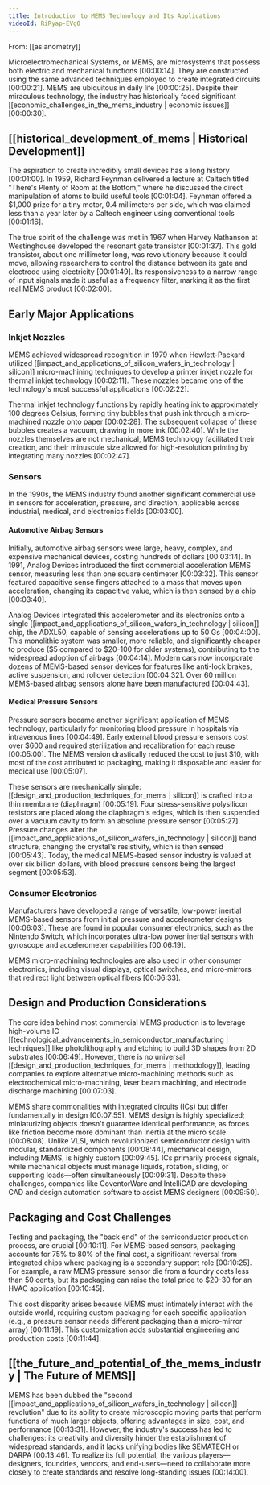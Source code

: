 ```yaml
---
title: Introduction to MEMS Technology and Its Applications
videoId: RiRyap-EVg0
---
```


From: [[asianometry]] <br/> 

Microelectromechanical Systems, or MEMS, are microsystems that possess both electric and mechanical functions <a class="yt-timestamp" data-t="00:00:14">[00:00:14]</a>. They are constructed using the same advanced techniques employed to create integrated circuits <a class="yt-timestamp" data-t="00:00:21">[00:00:21]</a>. MEMS are ubiquitous in daily life <a class="yt-timestamp" data-t="00:00:25">[00:00:25]</a>. Despite their miraculous technology, the industry has historically faced significant [[economic_challenges_in_the_mems_industry | economic issues]] <a class="yt-timestamp" data-t="00:00:30">[00:00:30]</a>.

## [[historical_development_of_mems | Historical Development]]

The aspiration to create incredibly small devices has a long history <a class="yt-timestamp" data-t="00:01:00">[00:01:00]</a>. In 1959, Richard Feynman delivered a lecture at Caltech titled "There's Plenty of Room at the Bottom," where he discussed the direct manipulation of atoms to build useful tools <a class="yt-timestamp" data-t="00:01:04">[00:01:04]</a>. Feynman offered a $1,000 prize for a tiny motor, 0.4 millimeters per side, which was claimed less than a year later by a Caltech engineer using conventional tools <a class="yt-timestamp" data-t="00:01:16">[00:01:16]</a>.

The true spirit of the challenge was met in 1967 when Harvey Nathanson at Westinghouse developed the resonant gate transistor <a class="yt-timestamp" data-t="00:01:37">[00:01:37]</a>. This gold transistor, about one millimeter long, was revolutionary because it could move, allowing researchers to control the distance between its gate and electrode using electricity <a class="yt-timestamp" data-t="00:01:49">[00:01:49]</a>. Its responsiveness to a narrow range of input signals made it useful as a frequency filter, marking it as the first real MEMS product <a class="yt-timestamp" data-t="00:02:00">[00:02:00]</a>.

## Early Major Applications

### Inkjet Nozzles
MEMS achieved widespread recognition in 1979 when Hewlett-Packard utilized [[impact_and_applications_of_silicon_wafers_in_technology | silicon]] micro-machining techniques to develop a printer inkjet nozzle for thermal inkjet technology <a class="yt-timestamp" data-t="00:02:11">[00:02:11]</a>. These nozzles became one of the technology's most successful applications <a class="yt-timestamp" data-t="00:02:22">[00:02:22]</a>.

Thermal inkjet technology functions by rapidly heating ink to approximately 100 degrees Celsius, forming tiny bubbles that push ink through a micro-machined nozzle onto paper <a class="yt-timestamp" data-t="00:02:28">[00:02:28]</a>. The subsequent collapse of these bubbles creates a vacuum, drawing in more ink <a class="yt-timestamp" data-t="00:02:40">[00:02:40]</a>. While the nozzles themselves are not mechanical, MEMS technology facilitated their creation, and their minuscule size allowed for high-resolution printing by integrating many nozzles <a class="yt-timestamp" data-t="00:02:47">[00:02:47]</a>.

### Sensors
In the 1990s, the MEMS industry found another significant commercial use in sensors for acceleration, pressure, and direction, applicable across industrial, medical, and electronics fields <a class="yt-timestamp" data-t="00:03:00">[00:03:00]</a>.

#### Automotive Airbag Sensors
Initially, automotive airbag sensors were large, heavy, complex, and expensive mechanical devices, costing hundreds of dollars <a class="yt-timestamp" data-t="00:03:14">[00:03:14]</a>. In 1991, Analog Devices introduced the first commercial acceleration MEMS sensor, measuring less than one square centimeter <a class="yt-timestamp" data-t="00:03:32">[00:03:32]</a>. This sensor featured capacitive sense fingers attached to a mass that moves upon acceleration, changing its capacitive value, which is then sensed by a chip <a class="yt-timestamp" data-t="00:03:40">[00:03:40]</a>.

Analog Devices integrated this accelerometer and its electronics onto a single [[impact_and_applications_of_silicon_wafers_in_technology | silicon]] chip, the ADXL50, capable of sensing accelerations up to 50 Gs <a class="yt-timestamp" data-t="00:04:00">[00:04:00]</a>. This monolithic system was smaller, more reliable, and significantly cheaper to produce ($5 compared to $20-100 for older systems), contributing to the widespread adoption of airbags <a class="yt-timestamp" data-t="00:04:14">[00:04:14]</a>. Modern cars now incorporate dozens of MEMS-based sensor devices for features like anti-lock brakes, active suspension, and rollover detection <a class="yt-timestamp" data-t="00:04:32">[00:04:32]</a>. Over 60 million MEMS-based airbag sensors alone have been manufactured <a class="yt-timestamp" data-t="00:04:43">[00:04:43]</a>.

#### Medical Pressure Sensors
Pressure sensors became another significant application of MEMS technology, particularly for monitoring blood pressure in hospitals via intravenous lines <a class="yt-timestamp" data-t="00:04:49">[00:04:49]</a>. Early external blood pressure sensors cost over $600 and required sterilization and recalibration for each reuse <a class="yt-timestamp" data-t="00:05:00">[00:05:00]</a>. The MEMS version drastically reduced the cost to just $10, with most of the cost attributed to packaging, making it disposable and easier for medical use <a class="yt-timestamp" data-t="00:05:07">[00:05:07]</a>.

These sensors are mechanically simple: [[design_and_production_techniques_for_mems | silicon]] is crafted into a thin membrane (diaphragm) <a class="yt-timestamp" data-t="00:05:19">[00:05:19]</a>. Four stress-sensitive polysilicon resistors are placed along the diaphragm's edges, which is then suspended over a vacuum cavity to form an absolute pressure sensor <a class="yt-timestamp" data-t="00:05:27">[00:05:27]</a>. Pressure changes alter the [[impact_and_applications_of_silicon_wafers_in_technology | silicon]] band structure, changing the crystal's resistivity, which is then sensed <a class="yt-timestamp" data-t="00:05:43">[00:05:43]</a>. Today, the medical MEMS-based sensor industry is valued at over six billion dollars, with blood pressure sensors being the largest segment <a class="yt-timestamp" data-t="00:05:53">[00:05:53]</a>.

### Consumer Electronics
Manufacturers have developed a range of versatile, low-power inertial MEMS-based sensors from initial pressure and accelerometer designs <a class="yt-timestamp" data-t="00:06:03">[00:06:03]</a>. These are found in popular consumer electronics, such as the Nintendo Switch, which incorporates ultra-low power inertial sensors with gyroscope and accelerometer capabilities <a class="yt-timestamp" data-t="00:06:19">[00:06:19]</a>.

MEMS micro-machining technologies are also used in other consumer electronics, including visual displays, optical switches, and micro-mirrors that redirect light between optical fibers <a class="yt-timestamp" data-t="00:06:33">[00:06:33]</a>.

## Design and Production Considerations

The core idea behind most commercial MEMS production is to leverage high-volume IC [[technological_advancements_in_semiconductor_manufacturing | techniques]] like photolithography and etching to build 3D shapes from 2D substrates <a class="yt-timestamp" data-t="00:06:49">[00:06:49]</a>. However, there is no universal [[design_and_production_techniques_for_mems | methodology]], leading companies to explore alternative micro-machining methods such as electrochemical micro-machining, laser beam machining, and electrode discharge machining <a class="yt-timestamp" data-t="00:07:03">[00:07:03]</a>.

MEMS share commonalities with integrated circuits (ICs) but differ fundamentally in design <a class="yt-timestamp" data-t="00:07:55">[00:07:55]</a>. MEMS design is highly specialized; miniaturizing objects doesn't guarantee identical performance, as forces like friction become more dominant than inertia at the micro scale <a class="yt-timestamp" data-t="00:08:08">[00:08:08]</a>. Unlike VLSI, which revolutionized semiconductor design with modular, standardized components <a class="yt-timestamp" data-t="00:08:44">[00:08:44]</a>, mechanical design, including MEMS, is highly custom <a class="yt-timestamp" data-t="00:09:45">[00:09:45]</a>. ICs primarily process signals, while mechanical objects must manage liquids, rotation, sliding, or supporting loads—often simultaneously <a class="yt-timestamp" data-t="00:09:31">[00:09:31]</a>. Despite these challenges, companies like CoventorWare and IntelliCAD are developing CAD and design automation software to assist MEMS designers <a class="yt-timestamp" data-t="00:09:50">[00:09:50]</a>.

## Packaging and Cost Challenges

Testing and packaging, the "back end" of the semiconductor production process, are crucial <a class="yt-timestamp" data-t="00:10:11">[00:10:11]</a>. For MEMS-based sensors, packaging accounts for 75% to 80% of the final cost, a significant reversal from integrated chips where packaging is a secondary support role <a class="yt-timestamp" data-t="00:10:25">[00:10:25]</a>. For example, a raw MEMS pressure sensor die from a foundry costs less than 50 cents, but its packaging can raise the total price to $20-30 for an HVAC application <a class="yt-timestamp" data-t="00:10:45">[00:10:45]</a>.

This cost disparity arises because MEMS must intimately interact with the outside world, requiring custom packaging for each specific application (e.g., a pressure sensor needs different packaging than a micro-mirror array) <a class="yt-timestamp" data-t="00:11:19">[00:11:19]</a>. This customization adds substantial engineering and production costs <a class="yt-timestamp" data-t="00:11:44">[00:11:44]</a>.

## [[the_future_and_potential_of_the_mems_industry | The Future of MEMS]]

MEMS has been dubbed the "second [[impact_and_applications_of_silicon_wafers_in_technology | silicon]] revolution" due to its ability to create microscopic moving parts that perform functions of much larger objects, offering advantages in size, cost, and performance <a class="yt-timestamp" data-t="00:13:31">[00:13:31]</a>. However, the industry's success has led to challenges: its creativity and diversity hinder the establishment of widespread standards, and it lacks unifying bodies like SEMATECH or DARPA <a class="yt-timestamp" data-t="00:13:46">[00:13:46]</a>. To realize its full potential, the various players—designers, foundries, vendors, and end-users—need to collaborate more closely to create standards and resolve long-standing issues <a class="yt-timestamp" data-t="00:14:00">[00:14:00]</a>.